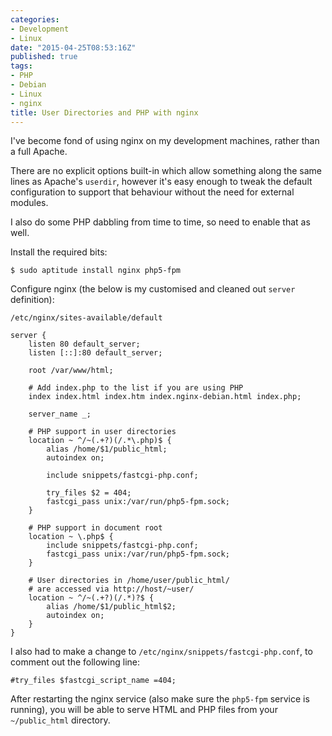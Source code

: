 ```yaml
---
categories:
- Development
- Linux
date: "2015-04-25T08:53:16Z"
published: true
tags:
- PHP
- Debian
- Linux
- nginx
title: User Directories and PHP with nginx
---
```


I've become fond of using nginx on my development machines, rather than
a full Apache.

There are no explicit options built-in which allow something along the
same lines as Apache's `userdir`, however it's easy enough to tweak
the default configuration to support that behaviour without the need for
external modules.

I also do some PHP dabbling from time to time, so need to enable that as
well.

Install the required bits:

`$ sudo aptitude install nginx php5-fpm`

Configure nginx (the below is my customised and cleaned out `server`
definition):

`/etc/nginx/sites-available/default`

```
server {
    listen 80 default_server;
    listen [::]:80 default_server;

    root /var/www/html;

    # Add index.php to the list if you are using PHP
    index index.html index.htm index.nginx-debian.html index.php;

    server_name _;

    # PHP support in user directories
    location ~ ^/~(.+?)(/.*\.php)$ {
        alias /home/$1/public_html;
        autoindex on;

        include snippets/fastcgi-php.conf;

        try_files $2 = 404;
        fastcgi_pass unix:/var/run/php5-fpm.sock;
    }

    # PHP support in document root
    location ~ \.php$ {
        include snippets/fastcgi-php.conf;
        fastcgi_pass unix:/var/run/php5-fpm.sock;
    }

    # User directories in /home/user/public_html/
    # are accessed via http://host/~user/
    location ~ ^/~(.+?)(/.*)?$ {
        alias /home/$1/public_html$2;
        autoindex on;
    }
}
```

I also had to make a change to `/etc/nginx/snippets/fastcgi-php.conf`,
to comment out the following line:

    #try_files $fastcgi_script_name =404;

After restarting the nginx service (also make sure the `php5-fpm`
service is running), you will be able to serve HTML and PHP files from
your `~/public_html` directory.

